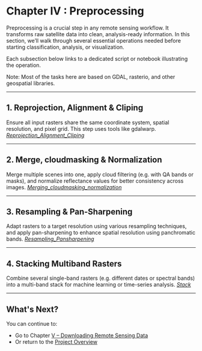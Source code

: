 # Chapter IV : Preprocessing

Preprocessing is a crucial step in any remote sensing workflow. It transforms raw satellite data into clean, analysis-ready information. In this section, we’ll walk through several essential operations needed before starting classification, analysis, or visualization.

Each subsection below links to a dedicated script or notebook illustrating the operation.

Note: Most of the tasks here are based on GDAL, rasterio, and other geospatial libraries.

---
## 1. Reprojection, Alignment & Cliping
Ensure all input rasters share the same coordinate system, spatial resolution, and pixel grid. This step uses tools like gdalwarp.
[*Reprojection_Alignment_Cliping*](../IV-Preprocessing/Reprojection_Alignment_Cliping.ipynb)

---
## 2. Merge, cloudmasking & Normalization
Merge multiple scenes into one, apply cloud filtering (e.g. with QA bands or masks), and normalize reflectance values for better consistency across images.
[*Merging_cloudmasking_normalization*](../IV-Preprocessing/merging_cloudmasking_normalization.ipynb)

---
## 3. Resampling & Pan-Sharpening
Adapt rasters to a target resolution using various resampling techniques, and apply pan-sharpening to enhance spatial resolution using panchromatic bands.
[*Resampling_Pansharpening*](../IV-Preprocessing/Resampling_Pansharpening.ipynb)

---
## 4. Stacking Multiband Rasters
Combine several single-band rasters (e.g. different dates or spectral bands) into a multi-band stack for machine learning or time-series analysis.
[*Stack*](../IV-Preprocessing/Stacking.ipynb)

---
## What's Next?
You can continue to:
- Go to Chapter [V – Downloading Remote Sensing Data](../V-Data_download/)
- Or return to the [Project Overview](../)

